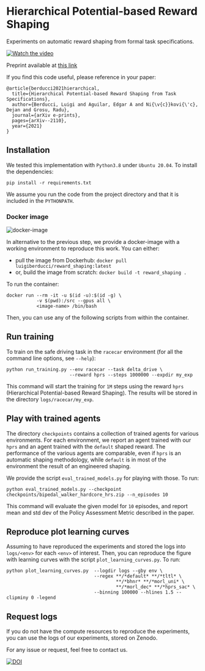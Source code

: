 # Hierarchical Potential-based Reward Shaping

Experiments on automatic reward shaping from formal task specifications.

[![Watch the video](docs/HPRS.png)](https://youtu.be/PWJxZEhlUj4)

Preprint available at [this link](https://arxiv.org/abs/2110.02792)

If you find this code useful, please reference in your paper:

```
@article{berducci2021hierarchical,
  title={Hierarchical Potential-based Reward Shaping from Task Specifications},
  author={Berducci, Luigi and Aguilar, Edgar A and Ni{\v{c}}kovi{\'c}, Dejan and Grosu, Radu},
  journal={arXiv e-prints},
  pages={arXiv--2110},
  year={2021}
}
```

## Installation 

We tested this implementation with `Python3.8` under `Ubuntu 20.04`.
To install the dependencies:

```pip install -r requirements.txt```

We assume you run the code from the project directory and that it is included in the `PYTHONPATH`.

### Docker image

![docker-image](docs/docker_image_header.png)

In alternative to the previous step, 
we provide a docker-image with a working environment to reproduce this work.
You can either:
- pull the image from Dockerhub: `docker pull luigiberducci/reward_shaping:latest`
- or, build the image from scratch: `docker build -t reward_shaping .`

To run the container:

```
docker run --rm -it -u $(id -u):$(id -g) \
           -v $(pwd):/src --gpus all \
           <image-name> /bin/bash
```

Then, you can use any of the following scripts from within the container.

## Run training 

To train on the safe driving task in the `racecar` environment (for all the command line options, see `--help`):

```
python run_training.py --env racecar --task delta_drive \ 
                       --reward hprs --steps 1000000 --expdir my_exp
```

This command will start the training for `1M` steps 
using the reward `hprs` (Hierarchical Potential-based Reward Shaping).
The results will be stored in the directory `logs/racecar/my_exp`.


## Play with trained agents

The directory `checkpoints` contains a collection of trained agents for various environments.
For each environment, we report an agent trained with our `hprs` and an agent trained with the `default` shaped reward.
The performance of the various agents are comparable,
even if `hprs` is an automatic shaping methodology, 
while `default` is in most of the environment the result of an engineered shaping.

We provide the script `eval_trained_models.py` for playing with those.
To run:
```
python eval_trained_models.py --checkpoint checkpoints/bipedal_walker_hardcore_hrs.zip --n_episodes 10
```

This command will evaluate the given model for `10` episodes, 
and report mean and std dev of the Policy Assessment Metric described in the paper.

## Reproduce plot learning curves

Assuming to have reproduced the experiments and stored the logs into `logs/<env>` for each `<env>` of interest.
Then, you can reproduce the figure with learning curves with the script `plot_learning_curves.py`.
To run:

```
python plot_learning_curves.py  --logdir logs --gby env \ 
                                --regex **/*default* **/*tltl* \
                                        **/*bhnr* **/*morl_uni* \
                                        **/*morl_dec* **/*hprs_sac* \ 
                                --binning 100000 --hlines 1.5 --clipminy 0 -legend
```

## Request logs

If you do not have the compute resources to reproduce the experiments,
you can use the logs of our experiments, stored on Zenodo.

For any issue or request, feel free to contact us.

[![DOI](https://zenodo.org/badge/DOI/10.5281/zenodo.7075333.svg)](https://doi.org/10.5281/zenodo.7075333)

